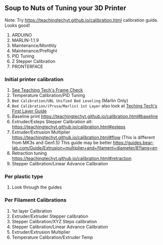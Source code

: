 
## Soup to Nuts of Tuning your 3D Printer

Note: Try https://teachingtechyt.github.io/calibration.html calibration guide. Looks good!

1. ARDUINO
2. MARLIN-1.1.9
3. Maintenance/Monthly
4. Maintenance/Preflight
5. PID Tuning
6. Z Stepper Calibration
7. PRONTERFACE

### Initial printer calibration
1. [See Teaching Tech's Frame Check](https://teachingtechyt.github.io/calibration.html#frame)
2. Temperature Calibration/PID Tuning
3. `Bed Calibration/UBL Unified Bed Leveling` (Marlin Only)
4. `Bed Calibration/(Prusa/Marlin) 1st Layer` also look at [Teching Tech's First Layer Guide](https://teachingtechyt.github.io/calibration.html#firstlayer)
5. Baseline print https://teachingtechyt.github.io/calibration.html#baseline
6. Extruder/Esteps Stepper Calibration alt: https://teachingtechyt.github.io/calibration.html#esteps
7. Extruder/Extrusion Multiplier https://teachingtechyt.github.io/calibration.html#flow (This is different from MK3s and Gen1.5) This guide may be better https://guides.bear-lab.com/Guide/Extrusion+multiplier+and+filament+diameter/8?lang=en
8. Retraction tuning https://teachingtechyt.github.io/calibration.html#retraction
9. Stepper Calibration/Linear Advance Calibration
### Per plastic type
1. Look through the guides

### Per Filament Calibrations
1. 1st layer Calibration
2. Extruder/Extruder Stepper calibration
3. Stepper Calibration/XYZ Steps calibration
4. Stepper Calibration/Linear Advance Calibration
5. Extruder/Extrusion Multiplier
6. Temperature Calibration/Extruder Temp
<!--stackedit_data:
eyJoaXN0b3J5IjpbMTQyOTQwMTQxLDE5NjE2MDAyNzMsLTQyOD
cxODY5MCwtMTA4MTE5Njc4NSwxMTE3Nzg2NjA2LDUyNjEwMDM2
MiwxNjQ2MjA4NDksLTExNDAxNTM1LC03Njk0NzI3NTcsLTcyOT
M3NDA2NCw1MTA0NzAwNjEsODE5NjYyMjA0LDU5Njk2NTA4Niw5
MDE0MzcwNzYsNjUwNjY5NDc5LDEwMDI0NDMyLDE0NzQ4MDQxMj
UsLTY5MjgwOTAwOV19
-->